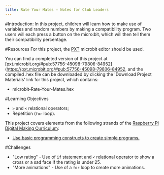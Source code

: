 ```yaml
---
title: Rate Your Mates — Notes for Club Leaders
---
```


#Introduction:
In this project, children will learn how to make use of variables and random numbers by making a compatibility program. Two users will each press a button on the micro:bit, which will then tell them their compatibility percentage.

#Resources
For this project, the [PXT](http://jumpto.cc/mb-new) microbit editor should be used.

You can find a completed version of this project at [pxt.microbit.org/#pub:57756-45098-79806-84952](https://pxt.microbit.org/#pub:57756-45098-79806-84952, and the compiled .hex file can be downloaded by clicking the 'Download Project Materials' link for this project, which contains:

+ microbit-Rate-Your-Mates.hex

#Learning Objectives
+ `>` and `<` relational operators;
+ Repetition (`for` loop).

This project covers elements from the following strands of the [Raspberry Pi Digital Making Curriculum](http://rpf.io/curriculum):

+ [Use basic programming constructs to create simple programs.](https://www.raspberrypi.org/curriculum/programming/creator)

#Challenges
+ "Low rating" - Use of `if` statement and `<` relational operator to show a cross or a sad face if the rating is under 25.
+ "More animations" - Use of a `for` loop to create more animations.
